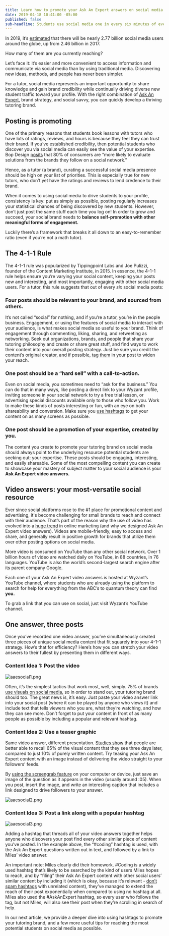 ```yaml
---
title: Learn how to promote your Ask An Expert answers on social media.
date: 2019-04-18 10:41:00 -05:00
published: false
sub-headline: Students use social media one in every six minutes of every single day.
---
```


In 2019, it’s [estimated](https://www.statista.com/statistics/278414/number-of-worldwide-social-network-users/) that there will be nearly 2.77 billion social media users around the globe, up from 2.46 billion in 2017.

How many of them are you currently reaching? 

Let’s face it: it’s easier and more convenient to access information and communicate via social media than by using traditional media. Discovering new ideas, methods, and people has never been simpler. 

For a tutor, social media represents an important opportunity to share knowledge and gain brand credibility while continually driving diverse new student traffic toward your profile. With the right combination of [Ask An Expert](https://www.wyzant.com/resources/answers), brand strategy, and social savvy, you can quickly develop a thriving tutoring brand.

## Posting is promoting

One of the primary reasons that students book lessons with tutors who have lots of ratings, reviews, and hours is because they feel they can trust their brand. If you’ve established credibility, then potential students who discover you via social media can easily see the value of your expertise. Bop Design [posits](https://www.bopdesign.com/bop-blog/2015/10/15-crazy-branding-stats/) that 80% of consumers are “more likely to evaluate solutions from the brands they follow on a social network.”

Hence, as a tutor (a brand), curating a successful social media presence should be high on your list of priorities. This is especially true for new tutors, who don’t yet have the ratings and reviews to lend credence to their brand.

When it comes to using social media to drive students to your profile, consistency is key: put as simply as possible, posting regularly increases your statistical chances of being discovered by new students. However, don’t just post the same stuff each time you log on! In order to grow and succeed, your social brand needs to **balance self-promotion with other meaningful forms of engagement.**

Luckily there’s a framework that breaks it all down to an easy-to-remember ratio (even if you’re not a math tutor).

## The 4-1-1 Rule

The 4-1-1 rule was popularized by Tippingpoint Labs and Joe Pulizzi, founder of the Content Marketing Institute, in 2015. In essence, the 4-1-1 rule helps ensure you’re varying your social content, keeping your posts new and interesting, and most importantly, engaging with other social media users. For a tutor, this rule suggests that out of every *six* social media posts:

### Four posts should be relevant to your brand, and sourced from others.

It’s not called “social” for nothing, and if you’re a tutor, you’re in the people business. Engagement, or using the features of social media to interact with your audience, is what makes social media so useful to your brand. Think of engagement through commenting, liking, sharing, and retweeting as networking. Seek out organizations, brands, and people that share your tutoring philosophy and create or share great stuff, and find ways to work their content into your overall posting strategy. Just be sure you credit the content’s original creator, and if possible, [tag them](https://www.lifewire.com/define-tagging-3486207) in your post to widen your reach.   

### One post should be a “hard sell” with a call-to-action.

Even on social media, you sometimes need to “ask for the business.” You can do that in many ways, like posting a direct link to your Wyzant profile, inviting someone in your social network to try a free trial lesson, or advertising special discounts available only to those who follow you. Work to make these kinds of posts interesting or fun, with an eye on both shareability and conversion. Make sure you [use hashtags](https://blog.hootsuite.com/how-to-use-hashtags/) to get your content on as many screens as possible. 

### One post should be a promotion of your expertise, created by you.

The content you create to promote your tutoring brand on social media should always point to the underlying resource potential students are seeking out: your expertise. These posts should be engaging, interesting, and easily shareable. Some of the most compelling content you can create to showcase your mastery of subject matter to your social audience is your **Ask An Expert video answers.**

## Video answers: your most-versatile social resource

Ever since social platforms rose to the #1 place for promotional content and advertising, it's become challenging for small brands to reach and connect with their audience. That’s part of the reason why the use of video has evolved into a [huge trend](https://www.forbes.com/sites/lilachbullock/2018/12/21/why-you-need-to-start-creating-more-videos-on-social-media/#1af6a7a53cc1) in online marketing (and why we designed Ask An Expert video answers). Videos are mobile-friendly, easy to access and share, and generally result in positive growth for brands that utilize them over other posting options on social media. 

More video is consumed on YouTube than any other social network. Over 1 billion hours of video are watched daily on YouTube, in 88 countries, in 76 languages. YouTube is also the world’s second-largest search engine after its parent company Google.

Each one of your Ask An Expert video answers is hosted at Wyzant’s YouTube channel, where students who are already using the platform to search for help for everything from the ABC’s to quantum theory can find **you.**

To grab a link that you can use on social, just visit Wyzant’s YouTube channel. 

## One answer, three posts

Once you’ve recorded one video answer, you’ve simultaneously created three pieces of unique social media content that fit squarely into your 4-1-1 strategy. How’s that for efficiency? Here’s how you can stretch your video answers to their fullest by presenting them in different ways.

### Content Idea 1: Post the video

![aaesocial1.png](/blog/uploads/aaesocial1.png)

Often, it’s the simplest tactics that work most, well, simply. 75% of brands [use visuals on social media](https://www.socialmediaexaminer.com/wp-content/uploads/2016/05/SocialMediaMarketingIndustryReport2016.pdf), so in order to stand out, your tutoring brand should too. The great news is, it’s easy. Just paste your video answer link into your social post (where it can be played by anyone who views it) and include text that tells viewers who you are, what they’re watching, and how they can see more. Don’t forget to put your content in front of as many people as possible by including a popular and relevant hashtag.

### Content Idea 2: Use a teaser graphic

Same video answer, different presentation. [Studies show](http://www.brainrules.net/vision) that people are better able to recall 65% of the visual content that they see three days later, compared to just 10% of purely written content. Try teasing your Ask An Expert content with an image instead of delivering the video straight to your followers’ feeds.

By [using the screengrab feature](https://lifehacker.com/how-to-take-a-screenshot-or-picture-of-whats-on-your-co-5825771) on your computer or device, just save an image of the question as it appears in the video (usually around :05). When you post, insert the image, and write an interesting caption that includes a link designed to drive followers to your answer.

![aaesocial2.png](/blog/uploads/aaesocial2.png)

### Content Idea 3: Post a link along with a popular hashtag

![aaesocial3.png](/blog/uploads/aaesocial3.png)

Adding a hashtag that threads all of your video answers together helps anyone who discovers your post find every other similar piece of content you’ve posted. In the example above, the “#coding” hashtag is used, with the Ask An Expert questions written out in text, and followed by a link to Miles’ video answer. 

An important note: Miles clearly did their homework. #Coding is a widely used hashtag that’s likely to be searched by the kind of users Miles hopes to reach, and by “filing” their Ask An Expert content with other social users’ similar content by including it (which is okay, because it’s relevant - [don’t spam hashtags](https://www.audiencebloom.com/difference-hashtag-strategy-hashtag-spam/) with unrelated content), they’ve managed to extend the reach of their post exponentially when compared to using no hashtag at all. Miles also used the #AskAnExpert hashtag, so every user who follows the tag, but not Miles, will also see their post when they’re scrolling in search of help.

In our next article, we provide a deeper dive into using hashtags to promote your tutoring brand, and a few more useful tips for reaching the most potential students on social media as possible.
